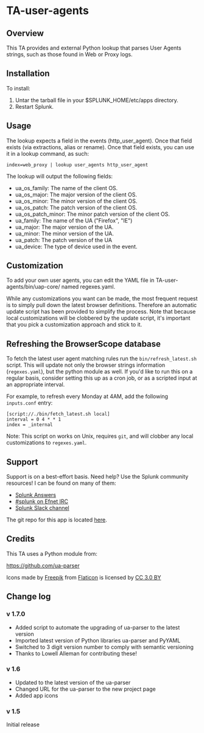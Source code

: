# TA-user-agents

## Overview
This TA provides and external Python lookup that parses User Agents strings, such as those found in Web or Proxy logs.

## Installation
To install:
1. Untar the tarball file in your $SPLUNK_HOME/etc/apps
   directory.
2. Restart Splunk.

## Usage
The lookup expects a field in the events (http_user_agent). Once that field exists (via extractions, alias or rename). Once that field exists, you can use it in a lookup command, as such:

    index=web_proxy | lookup user_agents http_user_agent

The lookup will output the following fields:
  * ua_os_family: The name of the client OS.
  * ua_os_major: The major version of the client OS.
  * ua_os_minor: The minor version of the client OS.
  * ua_os_patch: The patch version of the client OS.
  * ua_os_patch_minor: The minor patch version of the client OS.
  * ua_family: The name of the UA ("Firefox", "IE")
  * ua_major: The major version of the UA.
  * ua_minor: The minor version of the UA.
  * ua_patch: The patch version of the UA
  * ua_device: The type of device used in the event.

## Customization
To add your own user agents, you can edit the YAML file in TA-user-agents/bin/uap-core/ named regexes.yaml.

While any customizations you want can be made, the most frequent request is to simply pull down the latest browser definitions.  Therefore an automatic update script has been provided to simplify the process.  Note that because local customizations will be clobbered by the update script, it's important that you pick a customization approach and stick to it.

## Refreshing the BrowserScope database

To fetch the latest user agent matching rules run the `bin/refresh_latest.sh` script.  This will update not only the browser strings information (`regexes.yaml`), but the python module as well.  If you'd like to run this on a regular basis, consider setting this up as a cron job, or as a scripted input at an appropriate interval.

For example, to refresh every Monday at 4AM, add the following `inputs.conf` entry:

    [script://./bin/fetch_latest.sh local]
    interval = 0 4 * * 1
    index = _internal

Note:  This script on works on Unix, requires `git`, and will clobber any local customizations to `regexes.yaml`.

## Support
Support is on a best-effort basis. Need help? Use the Splunk community resources! I can be found on many of them:

* [Splunk Answers](https://answers.splunk.com/)
* [#splunk on Efnet IRC](https://wiki.splunk.com/Community:IRC)
* [Splunk Slack channel](http://splunk402.com/chat/)

The git repo for this app is located [here](https://github.com/automine/TA-user-agents).

## Credits
This TA uses a Python module from:

https://github.com/ua-parser

Icons made by [Freepik](http://www.freepik.com) from [Flaticon](http://www.flaticon.com) is licensed by [CC 3.0 BY](http://creativecommons.org/licenses/by/3.0/)

## Change log

### v 1.7.0
* Added script to automate the upgrading of ua-parser to the latest version
* Imported latest version of Python libraries ua-parser and PyYAML
* Switched to 3 digit version number to comply with semantic versioning
* Thanks to Lowell Alleman for contributing these!

### v 1.6
* Updated to the latest version of the ua-parser
* Changed URL for the ua-parser to the new project page
* Added app icons

### v 1.5
Initial release

[cloud-packaging]: http://dev.splunk.com/view/app-cert/SP-CAAAE85
[fetch_latest]: https://github.com/automine/TA-user-agents/blob/master/bin/fetch_latest.sh
